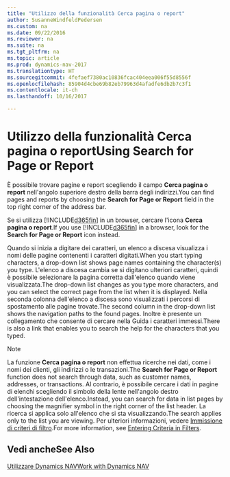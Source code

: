 ```yaml
---
title: "Utilizzo della funzionalità Cerca pagina o report"
author: SusanneWindfeldPedersen
ms.custom: na
ms.date: 09/22/2016
ms.reviewer: na
ms.suite: na
ms.tgt_pltfrm: na
ms.topic: article
ms.prod: dynamics-nav-2017
ms.translationtype: HT
ms.sourcegitcommit: 4fefaef7380ac10836fcac404eea006f55d8556f
ms.openlocfilehash: 85904d4cbe69b82eb79963d4afadfe6db2b7c3f1
ms.contentlocale: it-ch
ms.lasthandoff: 10/16/2017

---
```


# <a name="using-search-for-page-or-report"></a><span data-ttu-id="c1197-102">Utilizzo della funzionalità Cerca pagina o report</span><span class="sxs-lookup"><span data-stu-id="c1197-102">Using Search for Page or Report</span></span>
<span data-ttu-id="c1197-103">È possibile trovare pagine e report scegliendo il campo **Cerca pagina o report** nell'angolo superiore destro della barra degli indirizzi.</span><span class="sxs-lookup"><span data-stu-id="c1197-103">You can find pages and reports by choosing the **Search for Page or Report** field in the top right corner of the address bar.</span></span>

<span data-ttu-id="c1197-104">Se si utilizza [!INCLUDE[d365fin](includes/d365fin_md.md)] in un browser, cercare l'icona **Cerca pagina o report**.</span><span class="sxs-lookup"><span data-stu-id="c1197-104">If you use [!INCLUDE[d365fin](includes/d365fin_md.md)] in a browser, look for the **Search for Page or Report** icon instead.</span></span>

<span data-ttu-id="c1197-105">Quando si inizia a digitare dei caratteri, un elenco a discesa visualizza i nomi delle pagine contenenti i caratteri digitati.</span><span class="sxs-lookup"><span data-stu-id="c1197-105">When you start typing characters, a drop-down list shows page names containing the character(s) you type.</span></span> <span data-ttu-id="c1197-106">L'elenco a discesa cambia se si digitano ulteriori caratteri, quindi è possibile selezionare la pagina corretta dall'elenco quando viene visualizzata.</span><span class="sxs-lookup"><span data-stu-id="c1197-106">The drop-down list changes as you type more characters, and you can select the correct page from the list when it is displayed.</span></span> <span data-ttu-id="c1197-107">Nella seconda colonna dell'elenco a discesa sono visualizzati i percorsi di spostamento alle pagine trovate.</span><span class="sxs-lookup"><span data-stu-id="c1197-107">The second column in the drop-down list shows the navigation paths to the found pages.</span></span> <span data-ttu-id="c1197-108">Inoltre è presente un collegamento che consente di cercare nella Guida i caratteri immessi.</span><span class="sxs-lookup"><span data-stu-id="c1197-108">There is also a link that enables you to search the help for the characters that you typed.</span></span>

> [!NOTE]  
>   <span data-ttu-id="c1197-109">La funzione **Cerca pagina o report** non effettua ricerche nei dati, come i nomi dei clienti, gli indirizzi o le transazioni.</span><span class="sxs-lookup"><span data-stu-id="c1197-109">The **Search for Page or Report** function does not search through data, such as customer names, addresses, or transactions.</span></span> <span data-ttu-id="c1197-110">Al contrario, è possibile cercare i dati in pagine di elenchi scegliendo il simbolo della lente nell'angolo destro dell'intestazione dell'elenco.</span><span class="sxs-lookup"><span data-stu-id="c1197-110">Instead, you can search for data in list pages by choosing the magnifier symbol in the right corner of the list header.</span></span> <span data-ttu-id="c1197-111">La ricerca si applica solo all'elenco che si sta visualizzando.</span><span class="sxs-lookup"><span data-stu-id="c1197-111">The search applies only to the list you are viewing.</span></span> <span data-ttu-id="c1197-112">Per ulteriori informazioni, vedere [Immissione di criteri di filtro](ui-enter-criteria-filters.md).</span><span class="sxs-lookup"><span data-stu-id="c1197-112">For more information, see [Entering Criteria in Filters](ui-enter-criteria-filters.md).</span></span>  

## <a name="see-also"></a><span data-ttu-id="c1197-113">Vedi anche</span><span class="sxs-lookup"><span data-stu-id="c1197-113">See Also</span></span>
[<span data-ttu-id="c1197-114">Utilizzare Dynamics NAV</span><span class="sxs-lookup"><span data-stu-id="c1197-114">Work with Dynamics NAV</span></span>](ui-work-product.md)

